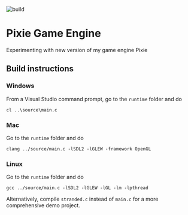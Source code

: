 ![build](https://github.com/mattiasgustavsson/newpixie/workflows/build/badge.svg)

Pixie Game Engine
=================

Experimenting with new version of my game engine Pixie


Build instructions
------------------

### Windows
From a Visual Studio command prompt, go to the `runtime` folder and do
```
cl ..\source\main.c
```

### Mac
Go to the `runtime` folder and do
```
clang ../source/main.c -lSDL2 -lGLEW -framework OpenGL
```

### Linux
Go to the `runtime` folder and do
```
gcc ../source/main.c -lSDL2 -lGLEW -lGL -lm -lpthread
```

Alternatively, compile `stranded.c` instead of `main.c` for a more comprehensive demo project.
